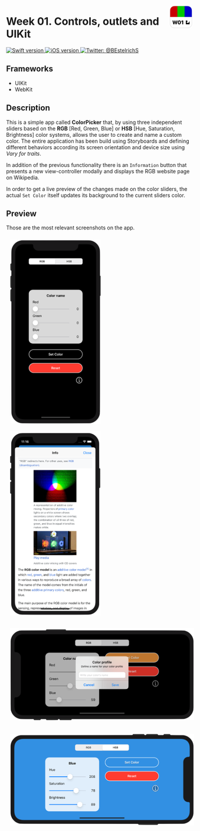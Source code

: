 <p align="left">
	<img src="./Assets/AppIcon.png" alt="App icon" width="60" maxHeight="60" align="right" />
	<h1>Week 01. Controls, outlets and UIKit</h1>
</p>

<p align="left">
  <a href="https://www.swift.org">
		<img src=https://img.shields.io/badge/Swift-5.0-green.svg?longCache=true&style=flat-square] alt="Swift version">
  </a>
  <a href="https://developer.apple.com/ios/">
		<img src="https://img.shields.io/badge/iOS-13.5+-blue.svg?longCache=true&style=flat-square]" alt="iOS version" />
  </a>
  <a href="https://twitter.com/BEstelrichS">
	<img src="https://img.shields.io/badge/Contact-@BEstelrichS-lightgrey.svg?style=flat" alt="Twitter: @BEstelrichS" />
  </a>
</p>


## Frameworks
* UIKit
* WebKit


## Description
This is a simple app called **ColorPicker** that, by using three independent sliders based on the **RGB** [Red, Green, Blue] or **HSB** [Hue, Saturation, Brightness] color systems, allows the user to create and name a custom color. The entire application has been build using Storyboards and defining different behaviors according its screen orientation and device size using *Vary for traits*.

In addition of the previous functionality there is an `Information` button that presents a new view-controller modally and displays the RGB website page on Wikipedia.

In order to get a live preview of the changes made on the color sliders, the actual `Set Color` itself updates its background to the current sliders color.


## Preview
Those are the most relevant screenshots on the app.

<p align="left">
	<img src="./Assets/Screenshot1.png" alt="Screenshot 1" align="top" height="500" style="margin: 10px" />
	<img src="./Assets/Screenshot4.png" alt="Screenshot 2" align="top" height="500" style="margin: 10px"/>
</p>


<p align="left">
	<img src="./Assets/Screenshot2.png" alt="Screenshot 3" align="bottom" width="500" style="margin: 10px" />
</p>

<p align="left">
	<img src="./Assets/Screenshot3.png" alt="Screenshot 3" align="bottom" width="500" style="margin: 10px" />
</p>
